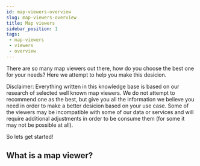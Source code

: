 ```yaml
---
id: map-viewers-overview
slug: map-viewers-overview
title: Map viewers
sidebar_position: 1
tags:
 - map-viewers
 - viewers
 - overview
---
```


There are so many map viewers out there, how do you choose the best one for your needs?
Here we attempt to help you make this desicion.

Disclaimer:
Everything written in this knowledge base is based on our research of selected well known map viewers. We do not attempt to recommend one as the best, but give you all the information we believe you need in order to make a better desicion based on your use case.
Some of the viewers may be incompatible with some of our data or services and will require additional adjustments in order to be consume them (for some it may not be possible at all).

So lets get started!

## What is a map viewer?

